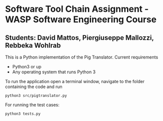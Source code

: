 # Software Tool Chain Assignment - WASP Software Engineering Course
## Students: David Mattos, Piergiuseppe Mallozzi, Rebbeka Wohlrab

This is a Python implementation of the Pig Translator.
Current requirements
* Python3 or up
* Any operating system that runs Python 3

To run the application open a terminal window, navigate to the folder containing the code and run

`python3 src/pigtranslator.py`

For running the test cases:

`python3 tests.py`

